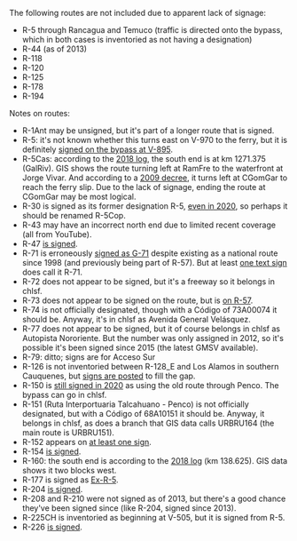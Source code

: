 The following routes are not included due to apparent lack of signage:
* R-5 through Rancagua and Temuco (traffic is directed onto the bypass, which in both cases is inventoried as not having a designation)
* R-44 (as of 2013)
* R-118
* R-120
* R-125
* R-178
* R-194

Notes on routes:
* R-1Ant may be unsigned, but it's part of a longer route that is signed.
* R-5: it's not known whether this turns east on V-970 to the ferry, but it is definitely [signed on the bypass at V-895](https://youtu.be/e1PGaGp692k?t=434).
* R-5Cas: according to the [2018 log](http://www.vialidad.cl/areasdevialidad/gestionvial/Documents/redvialnacional2018.pdf), the south end is at km 1271.375 (GalRiv). GIS shows the route turning left at RamFre to the waterfront at Jorge Vivar. And according to a [2009 decree](http://www.vialidad.cl/areasdevialidad/vialidadurbana/Biblitoteca%20Decretos/DSN_583_13-04-2009_X.pdf), it turns left at CGomGar to reach the ferry slip. Due to the lack of signage, ending the route at CGomGar may be most logical.
* R-30 is signed as its former designation R-5, [even in 2020](https://www.mapillary.com/app/?lat=-27.304031137029696&lng=-70.43525402445545&z=16.176812409712305&focus=photo&pKey=R2v7OMgV-LS3Etz9d7U9Ng&x=0.6041665253696347&y=0.5020128683865258&zoom=0.5070422535211268), so perhaps it should be renamed R-5Cop.
* R-43 may have an incorrect north end due to limited recent coverage (all from YouTube).
* R-47 [is signed](https://youtu.be/tSxaUXZ9ReA?t=1036).
* R-71 is erroneously [signed as G-71](https://www.google.com/maps/@-33.1492543,-70.794179,3a,41.3y,260.07h,80.47t/data=!3m6!1e1!3m4!1s_QnHVbP3oqBs_vAyLWmiYg!2e0!7i13312!8i6656) despite existing as a national route since 1998 (and previously being part of R-57). But at least [one text sign](https://www.google.com/maps/@-33.1604532,-70.7936792,3a,20.9y,10.63h,89.06t/data=!3m6!1e1!3m4!1sEatV3vB3ahGe0OJ198jxkA!2e0!7i13312!8i6656) does call it R-71.
* R-72 does not appear to be signed, but it's a freeway so it belongs in chlsf.
* R-73 does not appear to be signed on the route, but is [on R-57](https://www.google.com/maps/@-33.2496832,-70.6976737,3a,15y,323.79h,100.06t/data=!3m6!1e1!3m4!1seCLsAzom1KM044dkgCiUJQ!2e0!7i13312!8i6656).
* R-74 is not officially designated, though with a Código of 73A00074 it should be. Anyway, it's in chlsf as Avenida General Velásquez.
* R-77 does not appear to be signed, but it of course belongs in chlsf as Autopista Nororiente. But the number was only assigned in 2012, so it's possible it's been signed since 2015 (the latest GMSV available).
* R-79: ditto; signs are for Acceso Sur
* R-126 is not inventoried between R-128_E and Los Alamos in southern Cauquenes, but [signs are posted](https://www.google.com/maps/@-35.9816155,-72.3160906,3a,17y,18.88h,93.19t/data=!3m6!1e1!3m4!1sDsMbbwoSXiyH9cFlOFQaKg!2e0!7i13312!8i6656) to fill the gap.
* R-150 is [still signed in 2020](https://www.mapillary.com/app/?lat=-36.75678003577075&lng=-73.00270175316206&z=17&focus=photo&pKey=F8BD8QEOv5JYejcbdwbEgA) as using the old route through Penco. The bypass can go in chlsf.
* R-151 (Ruta Interportuaria Talcahuano - Penco) is not officially designated, but with a Código of 68A10151 it should be. Anyway, it belongs in chlsf, as does a branch that GIS data calls URBRU164 (the main route is URBRU151).
* R-152 appears on [at least one sign](https://www.google.com/maps/@-36.6510046,-72.2250395,3a,18.3y,272h,95.23t/data=!3m6!1e1!3m4!1snzkMXTMiXUdXy4vKOrOOPg!2e0!7i13312!8i6656).
* R-154 [is signed](https://www.google.com/maps/@-36.7930483,-73.0645748,3a,17.5y,173.81h,89.65t/data=!3m6!1e1!3m4!1sonOQT5wu7SjbxprS0MyGMw!2e0!7i13312!8i6656).
* R-160: the south end is according to the [2018 log](http://www.vialidad.cl/areasdevialidad/gestionvial/Documents/redvialnacional2018.pdf) (km 138.625). GIS data shows it two blocks west.
* R-177 is signed as [Ex-R-5](https://www.google.com/maps/@-37.4260984,-72.3349542,3a,15y,353.2h,82.08t/data=!3m6!1e1!3m4!1sKvY3-3ANA9G9dssJnV-0fg!2e0!7i13312!8i6656).
* R-204 [is signed](https://youtu.be/TDdtbidFj3o?t=331).
* R-208 and R-210 were not signed as of 2013, but there's a good chance they've been signed since (like R-204, signed since 2013).
* R-225CH is inventoried as beginning at V-505, but it is signed from R-5.
* R-226 [is signed](https://youtu.be/NEMuh8Rmsws?t=1631).
